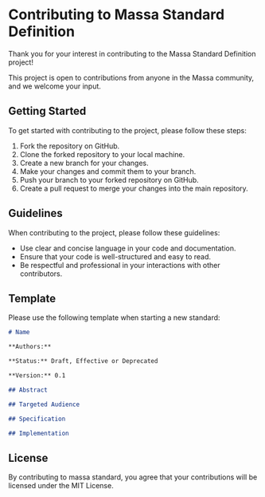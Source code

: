 # Contributing to Massa Standard Definition

Thank you for your interest in contributing to the Massa Standard Definition project!

This project is open to contributions from anyone in the Massa community, and we welcome your input.

## Getting Started

To get started with contributing to the project, please follow these steps:

1. Fork the repository on GitHub.
2. Clone the forked repository to your local machine.
3. Create a new branch for your changes.
4. Make your changes and commit them to your branch.
5. Push your branch to your forked repository on GitHub.
6. Create a pull request to merge your changes into the main repository.

## Guidelines

When contributing to the project, please follow these guidelines:

- Use clear and concise language in your code and documentation.
- Ensure that your code is well-structured and easy to read.
- Be respectful and professional in your interactions with other contributors.

## Template

Please use the following template when starting a new standard:

```markdown
# Name

**Authors:** 

**Status:** Draft, Effective or Deprecated

**Version:** 0.1

## Abstract

## Targeted Audience

## Specification

## Implementation

```

## License

By contributing to massa standard, you agree that your contributions will be licensed under the MIT License.
